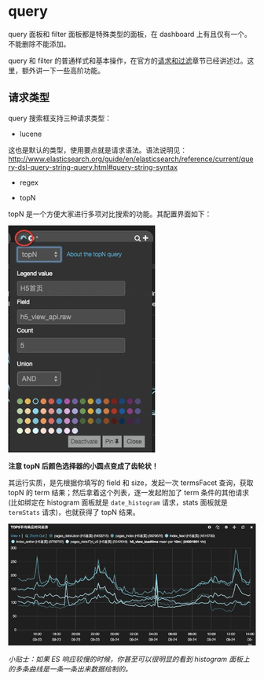 # query

query 面板和 filter 面板都是特殊类型的面板，在 dashboard 上有且仅有一个。不能删除不能添加。

query 和 filter 的普通样式和基本操作，在官方的[请求和过滤](/queries-and-filters.md)章节已经讲述过。这里，额外讲一下一些高阶功能。

## 请求类型

query 搜索框支持三种请求类型：

* lucene

这也是默认的类型，使用要点就是请求语法。语法说明见：<http://www.elasticsearch.org/guide/en/elasticsearch/reference/current/query-dsl-query-string-query.html#query-string-syntax>

* regex

* topN

topN 是一个方便大家进行多项对比搜索的功能。其配置界面如下：

![](../img/query-topn.png)

**注意 topN 后颜色选择器的小圆点变成了齿轮状！**

其运行实质，是先根据你填写的 field 和 size，发起一次 termsFacet 查询，获取 topN 的 term 结果；然后拿着这个列表，逐一发起附加了 term 条件的其他请求(比如绑定在 histogram 面板就是 `date_histogram` 请求，stats 面板就是 `termStats` 请求)，也就获得了 topN 结果。

![](../img/topn-histogram.png)

*小贴士：如果 ES 响应较慢的时候，你甚至可以很明显的看到 histogram 面板上的多条曲线是一条一条出来数据绘制的。*
